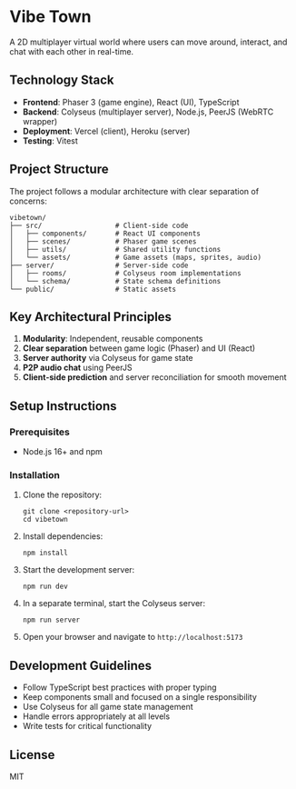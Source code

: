 # Vibe Town

A 2D multiplayer virtual world where users can move around, interact, and chat with each other in real-time.

## Technology Stack

- **Frontend**: Phaser 3 (game engine), React (UI), TypeScript
- **Backend**: Colyseus (multiplayer server), Node.js, PeerJS (WebRTC wrapper)
- **Deployment**: Vercel (client), Heroku (server)
- **Testing**: Vitest

## Project Structure

The project follows a modular architecture with clear separation of concerns:

```
vibetown/
├── src/                  # Client-side code
│   ├── components/       # React UI components
│   ├── scenes/           # Phaser game scenes
│   ├── utils/            # Shared utility functions
│   └── assets/           # Game assets (maps, sprites, audio)
├── server/               # Server-side code
│   ├── rooms/            # Colyseus room implementations
│   └── schema/           # State schema definitions
└── public/               # Static assets
```

## Key Architectural Principles

1. **Modularity**: Independent, reusable components
2. **Clear separation** between game logic (Phaser) and UI (React)
3. **Server authority** via Colyseus for game state
4. **P2P audio chat** using PeerJS
5. **Client-side prediction** and server reconciliation for smooth movement

## Setup Instructions

### Prerequisites

- Node.js 16+ and npm

### Installation

1. Clone the repository:
   ```
   git clone <repository-url>
   cd vibetown
   ```

2. Install dependencies:
   ```
   npm install
   ```

3. Start the development server:
   ```
   npm run dev
   ```

4. In a separate terminal, start the Colyseus server:
   ```
   npm run server
   ```

5. Open your browser and navigate to `http://localhost:5173`

## Development Guidelines

- Follow TypeScript best practices with proper typing
- Keep components small and focused on a single responsibility
- Use Colyseus for all game state management
- Handle errors appropriately at all levels
- Write tests for critical functionality

## License

MIT
